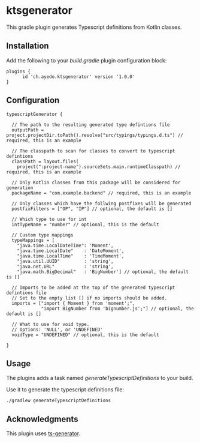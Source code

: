 # ktsgenerator

This gradle plugin generates Typescript definitions from Kotlin classes.

## Installation

Add the following to your *build.gradle* plugin configuration block:

    plugins {
          id 'ch.ayedo.ktsgenerator' version '1.0.0'
    }
    
## Configuration

    typescriptGenerator {
    
      // The path to the resulting generated type defintions file
      outputPath = project.projectDir.toPath().resolve("src/typings/typings.d.ts") // required, this is an example
    
      // The classpath to scan for classes to convert to typescript defintions
      classPath = layout.files(
        project(":project-name").sourceSets.main.runtimeClasspath) // required, this is an example
        
      // Only Kotlin classes from this package will be considered for generation
      packageName = "com.example.backend" // required, this is an example

      // Only classes which have the follwing postfixes will be generated
      postfixFilters = ["OP", "IP"] // optional, the default is []

      // Which type to use for int
      intTypeName = "number" // optional, this is the default
    
      // Custom type mappings
      typeMappings = [
        "java.time.LocalDateTime": 'Moment',
        "java.time.LocalDate"    : 'DateMoment',
        "java.time.LocalTime"    : 'TimeMoment',
        "java.util.UUID"         : 'string',
        "java.net.URL"           : 'string',
        "java.math.BigDecimal"   : 'BigNumber'] // optional, the default is []
      
      // Imports to be added at the top of the generated typescript defintions file
      // Set to the empty list [] if no imports should be added.
      imports = ["import { Moment } from 'moment';",
                 "import BigNumber from 'bignumber.js';"] // optional, the default is []
    
      // What to use for void type. 
      // Options: 'NULL', or 'UNDEFINED'
      voidType = "UNDEFINED" // optional, this is the default
    
    }
    
## Usage

The plugins adds a task named *generateTypescriptDefinitions* to your build.

Use it to generate the typescript definitions file:

    ./gradlew generateTypescriptDefinitions
    
## Acknowledgments

This plugin uses [ts-generator](https://github.com/ntrrgc/ts-generator).

